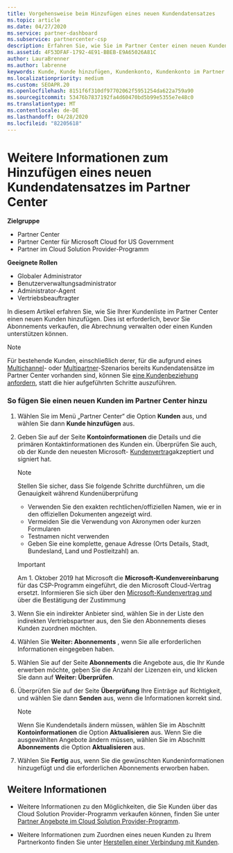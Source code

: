 ```yaml
---
title: Vorgehensweise beim Hinzufügen eines neuen Kundendatensatzes
ms.topic: article
ms.date: 04/27/2020
ms.service: partner-dashboard
ms.subservice: partnercenter-csp
description: Erfahren Sie, wie Sie im Partner Center einen neuen Kundendaten Satz hinzufügen. Anschließend können Sie die Kunden Abonnements verkaufen, die Abrechnung verwalten oder Kundensupport bereitstellen.
ms.assetid: 4F53DFAF-1792-4E91-BBEB-E9A65026A81C
author: LauraBrenner
ms.author: labrenne
keywords: Kunde, Kunde hinzufügen, Kundenkonto, Kundenkonto im Partner Center, Kunden, Kunden hinzufügen, Kundenkonto erstellen
ms.localizationpriority: medium
ms.custom: SEOAPR.20
ms.openlocfilehash: 8151f6f310df97702062f5951254da622a759a90
ms.sourcegitcommit: 53476b7837192fa4d60470bd5b99e5355e7e48c0
ms.translationtype: MT
ms.contentlocale: de-DE
ms.lasthandoff: 04/28/2020
ms.locfileid: "82205618"
---
```

# <a name="learn-about-adding-a-new-customer-record-in-partner-center"></a>Weitere Informationen zum Hinzufügen eines neuen Kundendatensatzes im Partner Center

**Zielgruppe**

- Partner Center
- Partner Center für Microsoft Cloud for US Government
- Partner im Cloud Solution Provider-Programm

**Geeignete Rollen**

- Globaler Administrator
- Benutzerverwaltungsadministrator
- Administrator-Agent
- Vertriebsbeauftragter

In diesem Artikel erfahren Sie, wie Sie Ihrer Kundenliste im Partner Center einen neuen Kunden hinzufügen. Dies ist erforderlich, bevor Sie Abonnements verkaufen, die Abrechnung verwalten oder einen Kunden unterstützen können.

>[!NOTE]
>Für bestehende Kunden, einschließlich derer, für die aufgrund eines [Multichannel](multichannel.md)- oder [Multipartner](multipartner.md)-Szenarios bereits Kundendatensätze im Partner Center vorhanden sind, können Sie [eine Kundenbeziehung anfordern](request-a-relationship-with-a-customer.md), statt die hier aufgeführten Schritte auszuführen.

### <a name="to-add-a-new-customer-in-partner-center"></a>So fügen Sie einen neuen Kunden im Partner Center hinzu

1. Wählen Sie im Menü „Partner Center“ die Option **Kunden** aus, und wählen Sie dann **Kunde hinzufügen** aus.

2. Geben Sie auf der Seite **Kontoinformationen** die Details und die primären Kontaktinformationen des Kunden ein. Überprüfen Sie auch, ob der Kunde den neuesten Microsoft- [Kundenvertrag](agreements.md)akzeptiert und signiert hat.

   >[!NOTE]
   >
   >Stellen Sie sicher, dass Sie folgende Schritte durchführen, um die Genauigkeit während Kundenüberprüfung
   >- Verwenden Sie den exakten rechtlichen/offiziellen Namen, wie er in den offiziellen Dokumenten angezeigt wird.
   >- Vermeiden Sie die Verwendung von Akronymen oder kurzen Formularen
   >- Testnamen nicht verwenden
   >- Geben Sie eine komplette, genaue Adresse (Orts Details, Stadt, Bundesland, Land und Postleitzahl) an.

   >[!IMPORTANT] 
   > Am 1. Oktober 2019 hat Microsoft die **Microsoft-Kundenvereinbarung** für das CSP-Programm eingeführt, die den Microsoft Cloud-Vertrag ersetzt. Informieren Sie sich über den [Microsoft-Kundenvertrag und](confirm-customer-agreement.md) über die Bestätigung der Zustimmung
  
3. Wenn Sie ein indirekter Anbieter sind, wählen Sie in der Liste den indirekten Vertriebspartner aus, den Sie den Abonnements dieses Kunden zuordnen möchten.

4. Wählen Sie **Weiter: Abonnements** , wenn Sie alle erforderlichen Informationen eingegeben haben.

5. Wählen Sie auf der Seite **Abonnements** die Angebote aus, die Ihr Kunde erwerben möchte, geben Sie die Anzahl der Lizenzen ein, und klicken Sie dann auf **Weiter: Überprüfen**.

6. Überprüfen Sie auf der Seite **Überprüfung** Ihre Einträge auf Richtigkeit, und wählen Sie dann **Senden** aus, wenn die Informationen korrekt sind.

   >[!NOTE]
   >Wenn Sie Kundendetails ändern müssen, wählen Sie im Abschnitt **Kontoinformationen** die Option **Aktualisieren** aus. Wenn Sie die ausgewählten Angebote ändern müssen, wählen Sie im Abschnitt **Abonnements** die Option **Aktualisieren** aus.

7. Wählen Sie **Fertig** aus, wenn Sie die gewünschten Kundeninformationen hinzugefügt und die erforderlichen Abonnements erworben haben.

## <a name="see-also"></a>Weitere Informationen

- Weitere Informationen zu den Möglichkeiten, die Sie Kunden über das Cloud Solution Provider-Programm verkaufen können, finden Sie unter [Partner Angebote im Cloud Solution Provider-Programm](csp-offers.md).

- Weitere Informationen zum Zuordnen eines neuen Kunden zu Ihrem Partnerkonto finden Sie unter [Herstellen einer Verbindung mit Kunden](customer-accounts.md).
